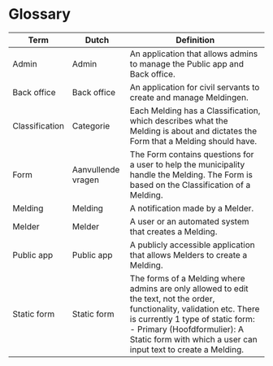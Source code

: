 # Glossary

| Term           | Dutch              | Definition                                                                                                                                                                                                                                                     |
| -------------- | ------------------ | -------------------------------------------------------------------------------------------------------------------------------------------------------------------------------------------------------------------------------------------------------------- |
| Admin          | Admin              | An application that allows admins to manage the Public app and Back office.                                                                                                                                                                                    |
| Back office    | Back office        | An application for civil servants to create and manage Meldingen.                                                                                                                                                                                              |
| Classification | Categorie          | Each Melding has a Classification, which describes what the Melding is about and dictates the Form that a Melding should have.                                                                                                                                 |
| Form           | Aanvullende vragen | The Form contains questions for a user to help the municipality handle the Melding. The Form is based on the Classification of a Melding.                                                                                                                      |
| Melding        | Melding            | A notification made by a Melder.                                                                                                                                                                                                                               |
| Melder         | Melder             | A user or an automated system that creates a Melding.                                                                                                                                                                                                          |
| Public app     | Public app         | A publicly accessible application that allows Melders to create a Melding.                                                                                                                                                                                     |
| Static form    | Static form        | The forms of a Melding where admins are only allowed to edit the text, not the order, functionality, validation etc. There is currently 1 type of static form: - Primary (Hoofdformulier): A Static form with which a user can input text to create a Melding. |
